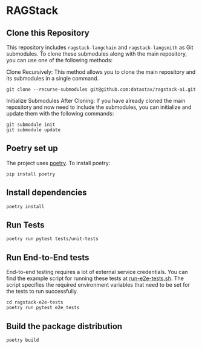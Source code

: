 # RAGStack

## Clone this Repository

This repository includes `ragstack-langchain` and `ragstack-langsmith` as Git submodules. To clone these submodules along with the main repository, you can use one of the following methods:

Clone Recursively: This method allows you to clone the main repository and its submodules in a single command.

```shell
git clone --recurse-submodules git@github.com:datastax/ragstack-ai.git
```

Initialize Submodules After Cloning: If you have already cloned the main repository and now need to include the submodules, you can initialize and update them with the following commands:

```shell
git submodule init
git submodule update
```

## Poetry set up

The project uses [poetry](https://python-poetry.org/).
To install poetry:

```shell
pip install poetry
```

## Install dependencies
```shell
poetry install
```

## Run Tests

```shell
poetry run pytest tests/unit-tests
```

## Run End-to-End tests
End-to-end testing requires a lot of external service credentials. 
You can find the example script for running these tests at [run-e2e-tests.sh](./dev/run-e2e-tests.sh). 
The script specifies the required environment variables that need to be set for the tests to run successfully.

```shell
cd ragstack-e2e-tests
poetry run pytest e2e_tests
```

## Build the package distribution
```shell
poetry build
```
